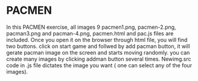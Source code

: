 # PACMEN
In this PACMEN exercise, all images 9 pacmen1.png, pacmen-2.png, pacman3.png  and pacman-4.png, pacmen.html and pac.js files are  included. 
Once you open it on the browser through html file, you will find two buttons.  click on start game and follwed  by add pacman button, it will gerate pacman image on the screen and starts moving randomly. you can create many images  by clicking addman button several times.  Newimg.src code in .js file dictates  the image you want ( one  can select any of the four images).  
